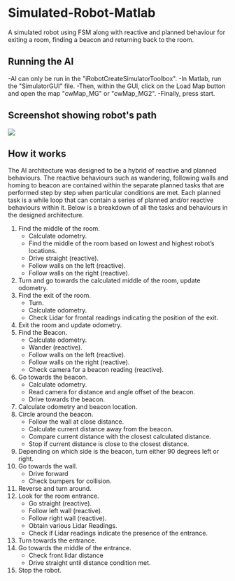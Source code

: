 # Simulated-Robot-Matlab
A simulated robot using FSM along with reactive and planned behaviour for exiting a room, finding a beacon and returning back to the room.

<h2>Running the AI</h2>
-AI can only be run in the "iRobotCreateSimulatorToolbox". 
-In Matlab, run the "SimulatorGUI" file.
-Then, within the GUI, click on the Load Map button and open the map "cwMap_MG" or "cwMap_MG2".
-Finally, press start.

<h2>Screenshot showing robot's path</h2>
<img src="https://github.com/marcin388/Simulated-Robot-Matlab/blob/master/path-screen.png">

<h2>How it works</h2>
The AI architecture was designed to be a hybrid of reactive and planned behaviours. The reactive behaviours such as wandering, following walls and homing to beacon are contained within the separate planned tasks that are performed step by step when particular conditions are met.
Each planned task is a while loop that can contain a series of planned and/or reactive behaviours within it. Below is a breakdown of all the tasks and behaviours in the designed architecture.
<ol>
  <li>	Find the middle of the room.
    <ul>
      <li>Calculate odometry.</li>
      <li>Find the middle of the room based on lowest and highest robot’s locations.</li>
      <li>Drive straight (reactive).</li>
      <li>Follow walls on the left (reactive).</li>
      <li>Follow walls on the right (reactive).</li>
  </ul>
 </li>
 <li>Turn and go towards the calculated middle of the room, update odometry.</li>
 <li>Find the exit of the room.
   <ul>
     <li>Turn.</li>
     <li>Calculate odometry.</li>
     <li>Check Lidar for frontal readings indicating the position of the exit.</li>
   </ul>
 </li>
 <li>Exit the room and update odometry.</li>
 <li>Find the Beacon.
   <ul>
     <li>Calculate odometry.</li>
     <li>Wander (reactive).</li>
     <li>Follow walls on the left (reactive).</li>
     <li>Follow walls on the right (reactive).</li>
     <li>Check camera for a beacon reading (reactive).</li>
   </ul>
 </li>
 <li>Go towards the beacon.
   <ul>
     <li>Calculate odometry.</li>
     <li>Read camera for distance and angle offset of the beacon.</li>
     <li>Drive towards the beacon.</li>
   </ul>
 </li>
 <li>Calculate odometry and beacon location.</li>
 <li>Circle around the beacon.
   <ul>
     <li>Follow the wall at close distance.</li>
     <li>Calculate current distance away from the beacon.</li>
     <li>Compare current distance with the closest calculated distance.</li>
     <li>Stop if current distance is close to the closest distance.</li>
   </ul>
 </li>
 <li>Depending on which side is the beacon, turn either 90 degrees left or right.</li>
 <li>Go towards the wall.
   <ul>
     <li>Drive forward</li>
     <li>Check bumpers for collision.</li>
   </ul> 
 </li>
 <li>Reverse and turn around.</li>
 <li>Look for the room entrance.
   <ul>
     <li>Go straight (reactive).</li>
     <li>Follow left wall (reactive).</li>
     <li>Follow right wall (reactive).</li>
     <li>Obtain various Lidar Readings.</li>
     <li>Check if Lidar readings indicate the presence of the entrance.</li>
   </ul> 
 </li>
 <li>Turn towards the entrance.</li>
 <li>Go towards the middle of the entrance.
   <ul>
     <li>Check front lidar distance</li>
     <li>Drive straight until distance condition met.</li>
   </ul>
 </li>
 <li>Stop the robot.</li>
